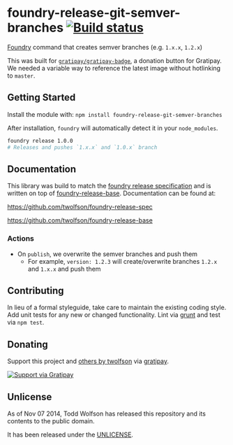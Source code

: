 # foundry-release-git-semver-branches [![Build status](https://travis-ci.org/twolfson/foundry-release-git-semver-branches.png?branch=master)](https://travis-ci.org/twolfson/foundry-release-git-semver-branches)

[Foundry][] command that creates semver branches (e.g. `1.x.x`, `1.2.x`)

This was built for [`gratipay/gratipay-badge`][], a donation button for Gratipay. We needed a variable way to reference the latest image without hotlinking to `master`.

[foundry]: https://github.com/twolfson/foundry
[`gratipay/gratipay-badge`]: https://github.com/gratipay/gratipay-badge

## Getting Started
Install the module with: `npm install foundry-release-git-semver-branches`

After installation, `foundry` will automatically detect it in your `node_modules`.

```bash
foundry release 1.0.0
# Releases and pushes `1.x.x` and `1.0.x` branch
```

## Documentation
This library was build to match the [foundry release specification][spec] and is written on top of [foundry-release-base][]. Documentation can be found at:

https://github.com/twolfson/foundry-release-spec

https://github.com/twolfson/foundry-release-base

[spec]: https://github.com/twolfson/foundry-release-spec
[foundry-release-base]: https://github.com/twolfson/foundry-release-base

### Actions
- On `publish`, we overwrite the semver branches and push them
    - For example, `version: 1.2.3` will create/overwrite branches `1.2.x` and `1.x.x` and push them


## Contributing
In lieu of a formal styleguide, take care to maintain the existing coding style. Add unit tests for any new or changed functionality. Lint via [grunt](https://github.com/gruntjs/grunt) and test via `npm test`.

## Donating
Support this project and [others by twolfson][gratipay] via [gratipay][].

[![Support via Gratipay][gratipay-badge]][gratipay]

[gratipay-badge]: https://cdn.rawgit.com/gratipay/gratipay-badge/2.x.x/dist/gratipay.png
[gratipay]: https://www.gratipay.com/twolfson/

## Unlicense
As of Nov 07 2014, Todd Wolfson has released this repository and its contents to the public domain.

It has been released under the [UNLICENSE][].

[UNLICENSE]: UNLICENSE

